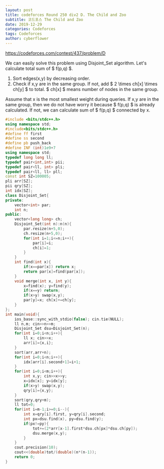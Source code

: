 ```yaml
---
layout: post
title: codeforces Round 250 div2 D. The Child and Zoo
subtitle: 코드포스 The Child and Zoo
date: 2019-12-29
categories: Codeforces
tags: Codeforces
author: cyberflower
---
```


<https://codeforces.com/contest/437/problem/D>

We can easily solve this problem using Disjoint_Set algorithm. Let's calculate total sum of $ f(p,q) $.

1. Sort edges(x,y) by decreasing order.
2. Check if x,y are in the same group. If not, add $ 2 \times ch[x] \times ch[y] $ to total. $ ch[x] $ means number of nodes in the same group.

Assume that x is the most smallest weight during queries. If x,y are in the same group, then we do not have worry it because $ f(p,q) $ is already calculated.
If not, we can calculate sum of $ f(p,q) $ connected by x. 

```cpp
#include <bits/stdc++.h>
using namespace std;
#include<bits/stdc++.h>
#define ff first
#define ss second
#define pb push_back
#define INF (int)1e9+7
using namespace std;
typedef long long ll;
typedef pair<int,int> pii;
typedef pair<ll, int> pli;
typedef pair<ll, ll> pll;
const int SZ=100005;
pli arr[SZ];
pii qry[SZ];
int idx[SZ];
class Disjoint_Set{
private:
    vector<int> par;
    int n;
public:
    vector<long long> ch;
    Disjoint_Set(int n):n(n){
        par.resize(n+5,0);
        ch.resize(n+5,0);
        for(int i=1;i<=n;i++){
            par[i]=i;
            ch[i]=1;
        }
    }
    int find(int x){
        if(x==par[x]) return x;
        return par[x]=find(par[x]);
    }
    void merge(int x, int y){
        x=find(x); y=find(y);
        if(x==y) return;
        if(x>y) swap(x,y);
        par[y]=x; ch[x]+=ch[y];
    }
};
int main(void){
    ios_base::sync_with_stdio(false); cin.tie(NULL);
    ll n,m; cin>>n>>m;
    Disjoint_Set dsu=Disjoint_Set(n);
    for(int i=0;i<n;i++){
        ll x; cin>>x;
        arr[i]={x,i};
    }
    sort(arr,arr+n);
    for(int i=0;i<n;i++){
        idx[arr[i].second+1]=i+1;
    }
    for(int i=0;i<m;i++){
        int x,y; cin>>x>>y;
        x=idx[x]; y=idx[y];
        if(x>y) swap(x,y);
        qry[i]={x,y};
    }
    sort(qry,qry+m);
    ll tot=0;
    for(int i=m-1;i>=0;i--){
        int x=qry[i].first, y=qry[i].second;
        int px=dsu.find(x), py=dsu.find(y);
        if(px!=py){
            tot+=(2*arr[x-1].first*dsu.ch[px]*dsu.ch[py]);
            dsu.merge(x,y);
        }
    }
    cout.precision(10);
    cout<<(double)tot/(double)(n*(n-1));    
    return 0;
}
```
